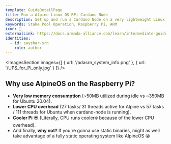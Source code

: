 ```yaml
---
template: GuideDetailPage
title: Run a Alpine Linux OS RPi Cardano Node
description: Set up and run a Cardano Node on a very lightweight Linux distribution.
keywords: Stake Pool Operation, Raspberry Pi, ARM
icon: 🗻
externalLink: https://docs.armada-alliance.com/learn/intermediate-guide/alpine-linux-os
identities:
  - id: sayshar-srn
    role: author
---
```


<ImagesSection
images={[
{ url: '/adasrn_system_info.png' },
{ url: '/UPS_for_Pi_only.jpg' }
]}
/>

## Why use AlpineOS on the Raspberry Pi?

- **Very low memory consumption** (~50MB utilized during idle vs ~350MB for Ubuntu 20.04).
- **Lower CPU overhead** (27 tasks/ 31 threads active for Alpine vs 57 tasks / 111 threads for Ubuntu when cardano-node is running).
- **Cooler Pi** 😎 (Literally, CPU runs cooler❄️ because of the lower CPU overhead).
- And finally, **why not?** If you're gonna use static binaries, might as well take advantage of a fully static operating system like AlpineOS 😜
